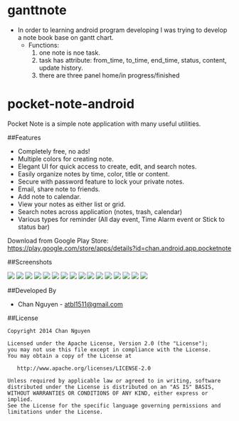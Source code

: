 # ganttnote
* In order to learning android program developing I was trying to develop a note book base on gantt chart.
	* Functions:
		1. one note is noe task.
		2. task has attribute: from_time, to_time, end_time, status, content, update history.
		3. there are three panel home/in progress/finished

pocket-note-android
============

Pocket Note is a simple note application with many useful utilities.

##Features

* Completely free, no ads!
* Multiple colors for creating note.
* Elegant UI for quick access to create, edit, and search notes.
* Easily organize notes by time, color, title or content.
* Secure with password feature to lock your private notes.
* Email, share note to friends.
* Add note to calendar.
* View your notes as either list or grid.
* Search notes across application (notes, trash, calendar)
* Various types for reminder (All day event, Time Alarm event or Stick to status bar)

Download from Google Play Store: https://play.google.com/store/apps/details?id=chan.android.app.pocketnote

##Screenshots

<img src="https://raw.githubusercontent.com/channguyen/pocket-note-android/master/appstore/sc1.png">
<img src="https://raw.githubusercontent.com/channguyen/pocket-note-android/master/appstore/sc2.png">
<img src="https://raw.githubusercontent.com/channguyen/pocket-note-android/master/appstore/sc3.png">
<img src="https://raw.githubusercontent.com/channguyen/pocket-note-android/master/appstore/sc4.png">
<img src="https://raw.githubusercontent.com/channguyen/pocket-note-android/master/appstore/sc5.png">
<img src="https://raw.githubusercontent.com/channguyen/pocket-note-android/master/appstore/sc6.png">
<img src="https://raw.githubusercontent.com/channguyen/pocket-note-android/master/appstore/sc7.png">
<img src="https://raw.githubusercontent.com/channguyen/pocket-note-android/master/appstore/sc8.png">
<img src="https://raw.githubusercontent.com/channguyen/pocket-note-android/master/appstore/sc9.png">
<img src="https://raw.githubusercontent.com/channguyen/pocket-note-android/master/appstore/sc10.png">
<img src="https://raw.githubusercontent.com/channguyen/pocket-note-android/master/appstore/sc11.png">
<img src="https://raw.githubusercontent.com/channguyen/pocket-note-android/master/appstore/sc12.png">
<img src="https://raw.githubusercontent.com/channguyen/pocket-note-android/master/appstore/sc13.png">
<img src="https://raw.githubusercontent.com/channguyen/pocket-note-android/master/appstore/sc14.png">
<img src="https://raw.githubusercontent.com/channguyen/pocket-note-android/master/appstore/sc15.png">
<img src="https://raw.githubusercontent.com/channguyen/pocket-note-android/master/appstore/sc16.png">

##Developed By

* Chan Nguyen - <atbl1511@gmail.com>



##License


    Copyright 2014 Chan Nguyen

    Licensed under the Apache License, Version 2.0 (the "License");
    you may not use this file except in compliance with the License.
    You may obtain a copy of the License at

       http://www.apache.org/licenses/LICENSE-2.0

    Unless required by applicable law or agreed to in writing, software
    distributed under the License is distributed on an "AS IS" BASIS,
    WITHOUT WARRANTIES OR CONDITIONS OF ANY KIND, either express or implied.
    See the License for the specific language governing permissions and
    limitations under the License.
